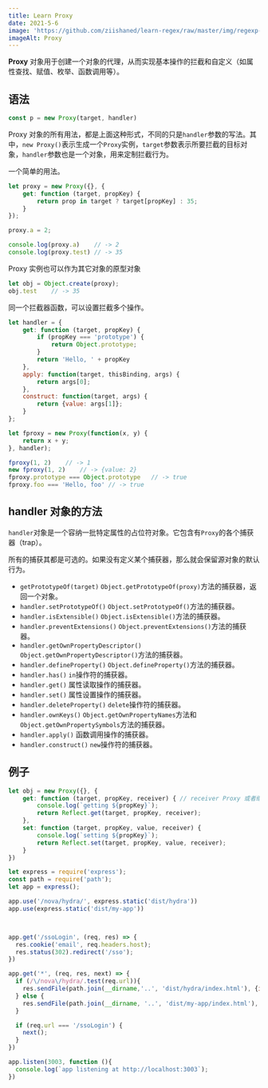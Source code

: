 ```yaml
---
title: Learn Proxy
date: 2021-5-6
image: 'https://github.com/ziishaned/learn-regex/raw/master/img/regexp-cn.png'
imageAlt: Proxy
---
```


**Proxy** 对象用于创建一个对象的代理，从而实现基本操作的拦截和自定义（如属性查找、赋值、枚举、函数调用等）。

## 语法

```js
const p = new Proxy(target, handler)
```

Proxy 对象的所有用法，都是上面这种形式，不同的只是`handler`参数的写法。其中，`new Proxy()`表示生成一个`Proxy`实例，`target`参数表示所要拦截的目标对象，`handler`参数也是一个对象，用来定制拦截行为。

一个简单的用法。

```js
let proxy = new Proxy({}, {
    get: function (target, propKey) {
        return prop in target ? target[propKey] : 35;  
    }
});

proxy.a = 2;

console.log(proxy.a)    // -> 2
console.log(proxy.test) // -> 35
```

Proxy 实例也可以作为其它对象的原型对象

```js
let obj = Object.create(proxy);
obj.test    // -> 35
```

同一个拦截器函数，可以设置拦截多个操作。

```js
let handler = {
    get: function (target, propKey) {
        if (propKey === 'prototype') {
            return Object.prototype;
        }
        return 'Hello, ' + propKey
    },
    apply: function(target, thisBinding, args) {
        return args[0];
    },
    construct: function(target, args) {
        return {value: args[1]};
    }
};

let fproxy = new Proxy(function(x, y) {
    return x + y;
}, handler);

fproxy(1, 2)    // -> 1
new fproxy(1, 2)    // -> {value: 2}
fproxy.prototype === Object.prototype   // -> true
fproxy.foo === 'Hello, foo' // -> true
```

## handler 对象的方法

`handler`对象是一个容纳一批特定属性的占位符对象。它包含有`Proxy`的各个捕获器（trap）。

所有的捕获其都是可选的。如果没有定义某个捕获器，那么就会保留源对象的默认行为。

- `getPrototypeOf(target)`    `Object.getPrototypeOf(proxy)`方法的捕获器，返回一个对象。
- `handler.setPrototypeOf()`    `Object.setPrototypeOf()`方法的捕获器。
- `handler.isExtensible()`      `Object.isExtensible()`方法的捕获器。
- `handler.preventExtensions()` `Object.preventExtensions()`方法的捕获器。
- `handler.getOwnPropertyDescriptor()`  `Object.getOwnPropertyDescriptor()`方法的捕获器。
- `handler.defineProperty()`    `Object.defineProperty()`方法的捕获器。
- `handler.has()`               `in`操作符的捕获器。
- `handler.get()`               属性读取操作的捕获器。
- `handler.set()`               属性设置操作的捕获器。
- `handler.deleteProperty()`    `delete`操作符的捕获器。
- `handler.ownKeys()`           `Object.getOwnPropertyNames`方法和`Object.getOwnPropertySymbols`方法的捕获器。
- `handler.apply()`             函数调用操作的捕获器。
- `handler.construct()`         `new`操作符的捕获器。

## 例子

```js
let obj = new Proxy({}, {
    get: function (target, propKey, receiver) { // receiver Proxy 或者继承 Proxy 的对象
        console.log(`getting ${propKey}`);
        return Reflect.get(target, propKey, receiver);
    },
    set: function (target, propKey, value, receiver) {
        console.log(`setting ${propKey}`);
        return Reflect.set(target, propKey, value, receiver);
    }
})
```

```js
let express = require('express');
const path = require('path');
let app = express();

app.use('/nova/hydra/', express.static('dist/hydra'))
app.use(express.static('dist/my-app'))



app.get('/ssoLogin', (req, res) => {
  res.cookie('email', req.headers.host);
  res.status(302).redirect('/sso');
})

app.get('*', (req, res, next) => {
  if (/\/nova\/hydra/.test(req.url)){
    res.sendFile(path.join(__dirname,'..', 'dist/hydra/index.html'), {immutable: true});
  } else {
    res.sendFile(path.join(__dirname, '..', 'dist/my-app/index.html'), {immutable: true});
  }

  if (req.url === '/ssoLogin') {
    next();
  }
})

app.listen(3003, function (){
  console.log(`app listening at http://localhost:3003`);
})

```
